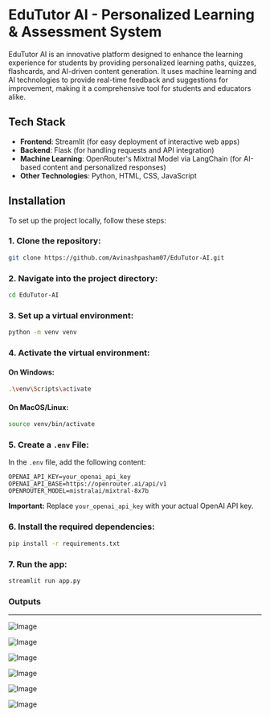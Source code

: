 # EduTutor AI - Personalized Learning & Assessment System

EduTutor AI is an innovative platform designed to enhance the learning experience for students by providing personalized learning paths, quizzes, flashcards, and AI-driven content generation. It uses machine learning and AI technologies to provide real-time feedback and suggestions for improvement, making it a comprehensive tool for students and educators alike.

## Tech Stack

- **Frontend**: Streamlit (for easy deployment of interactive web apps)
- **Backend**: Flask (for handling requests and API integration)
- **Machine Learning**: OpenRouter's Mixtral Model via LangChain (for AI-based content and personalized responses)
- **Other Technologies**: Python, HTML, CSS, JavaScript

## Installation

To set up the project locally, follow these steps:

### 1. Clone the repository:

```bash
git clone https://github.com/Avinashpasham07/EduTutor-AI.git
````

### 2. Navigate into the project directory:

```bash
cd EduTutor-AI
```

### 3. Set up a virtual environment:

```bash
python -m venv venv
```

### 4. Activate the virtual environment:

#### On Windows:

```bash
.\venv\Scripts\activate
```

#### On MacOS/Linux:

```bash
source venv/bin/activate
```

### 5. Create a `.env` File:

In the `.env` file, add the following content:

```
OPENAI_API_KEY=your_openai_api_key
OPENAI_API_BASE=https://openrouter.ai/api/v1
OPENROUTER_MODEL=mistralai/mixtral-8x7b
```

**Important:** Replace `your_openai_api_key` with your actual OpenAI API key.

### 6. Install the required dependencies:

```bash
pip install -r requirements.txt
```

### 7. Run the app:

```bash
streamlit run app.py
```
### Outputs
---
![Image](https://github.com/user-attachments/assets/bdd8af3d-84c9-4f25-a033-a106e277f8e6)

![Image](https://github.com/user-attachments/assets/8120283f-7126-45a0-9da9-a2658c5077a7)

![Image](https://github.com/user-attachments/assets/9a28283c-5543-4bbd-a8ca-d4bb540ee60c)

![Image](https://github.com/user-attachments/assets/112c0035-20ad-4461-a3dd-2cd15dfb8d3d)

![Image](https://github.com/user-attachments/assets/a59243fc-b962-4661-9372-ac050961cc2f)

![Image](https://github.com/user-attachments/assets/e73b2236-ef35-4754-b565-4aaf0f94cf5f)
